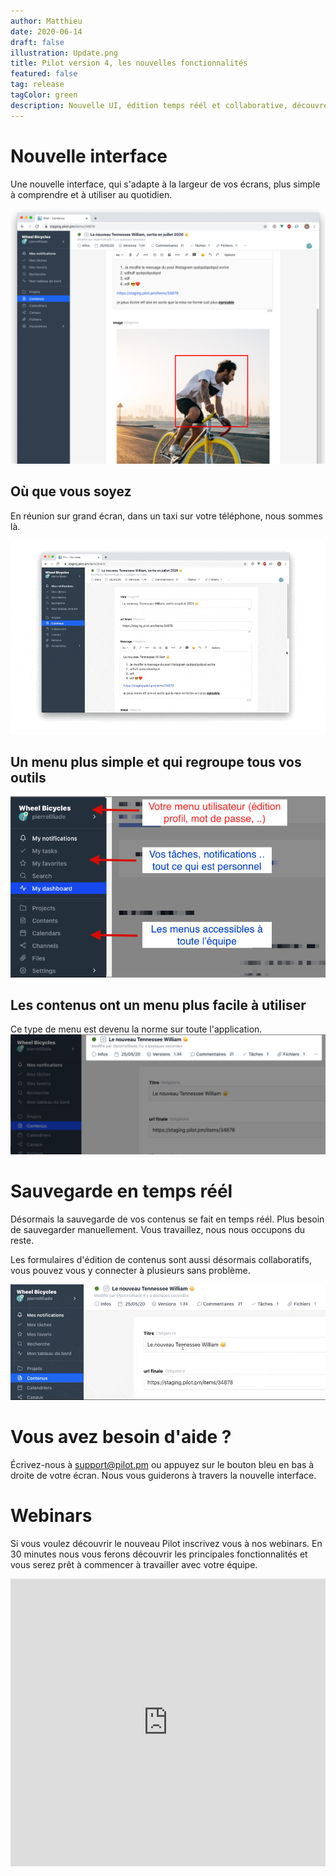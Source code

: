 ```yaml
---
author: Matthieu
date: 2020-06-14
draft: false
illustration: Update.png
title: Pilot version 4, les nouvelles fonctionnalités 
featured: false
tag: release
tagColor: green
description: Nouvelle UI, édition temps réél et collaborative, découvrez le nouveau Pilot. 
---
```

# Nouvelle interface

Une nouvelle interface, qui s'adapte à la largeur de vos écrans, plus simple à comprendre et à utiliser au quotidien.

![ui.png](ui.png)

## Où que vous soyez

En réunion sur grand écran, dans un taxi sur votre téléphone, nous sommes là.

![responsive.gif](responsive.gif)

## Un menu plus simple et qui regroupe tous vos outils
![newmenu.png](newmenu.png)

## Les contenus ont un menu plus facile à utiliser
Ce type de menu est devenu la norme sur toute l'application.
![itemmenu.png](itemmenu.png)

# Sauvegarde en temps réél

Désormais la sauvegarde de vos contenus se fait en temps réél. Plus besoin de sauvegarder manuellement. Vous travaillez, nous nous occupons du reste.

Les formulaires d'édition de contenus sont aussi désormais collaboratifs, vous pouvez vous y connecter à plusieurs sans problème.

![realtime.gif](realtime.gif)

# Vous avez besoin d'aide ?

Écrivez-nous à support@pilot.pm ou appuyez sur le bouton bleu en bas à droite de votre écran. Nous vous guiderons à travers la nouvelle interface.

# Webinars

Si vous voulez découvrir le nouveau Pilot inscrivez vous à nos webinars. En 30 minutes nous vous ferons découvrir les principales fonctionnalités et vous serez prêt à commencer à travailler avec votre équipe.

<iframe width="100%" height="460" frameborder="0" src="https://app.livestorm.co/p/b155b680-1f96-435f-b270-e4c89350a24e/form" title="Pilot : Tout comprendre pour rejoindre rapidement une équipe existante | Pilotpm"></iframe>